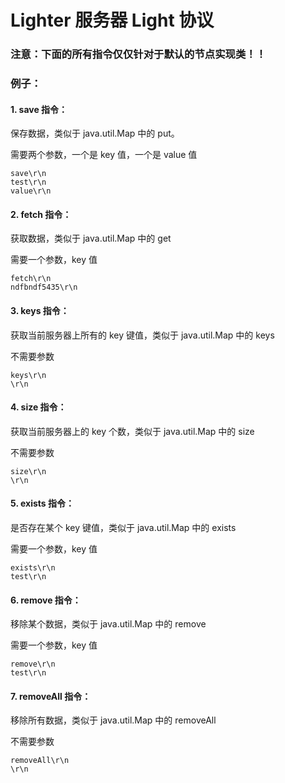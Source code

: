 # Lighter 服务器 Light 协议

### 注意：下面的所有指令仅仅针对于默认的节点实现类！！
### 例子：
#### 1. save 指令：
保存数据，类似于 java.util.Map 中的 put。

需要两个参数，一个是 key 值，一个是 value 值
```text
save\r\n
test\r\n
value\r\n
```

#### 2. fetch 指令：
获取数据，类似于 java.util.Map 中的 get

需要一个参数，key 值
```text
fetch\r\n
ndfbndf5435\r\n
```

#### 3. keys 指令：
获取当前服务器上所有的 key 键值，类似于 java.util.Map 中的 keys

不需要参数
```text
keys\r\n
\r\n
```

#### 4. size 指令：
获取当前服务器上的 key 个数，类似于 java.util.Map 中的 size

不需要参数
```text
size\r\n
\r\n
```

#### 5. exists 指令：
是否存在某个 key 键值，类似于 java.util.Map 中的 exists

需要一个参数，key 值
```text
exists\r\n
test\r\n
```

#### 6. remove 指令：
移除某个数据，类似于 java.util.Map 中的 remove

需要一个参数，key 值
```text
remove\r\n
test\r\n
```

#### 7. removeAll 指令：
移除所有数据，类似于 java.util.Map 中的 removeAll

不需要参数
```text
removeAll\r\n
\r\n
```
